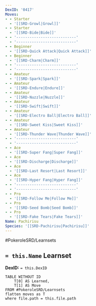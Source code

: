 ```yaml
---
DexID: '0417'
Moves:
- - Starter
  - '[[SRD-Growl|Growl]]'
- - Starter
  - '[[SRD-Bide|Bide]]'
- - '---------------------------'
  - '---------------------------'
- - Beginner
  - '[[SRD-Quick Attack|Quick Attack]]'
- - Beginner
  - '[[SRD-Charm|Charm]]'
- - '---------------------------'
  - '---------------------------'
- - Amateur
  - '[[SRD-Spark|Spark]]'
- - Amateur
  - '[[SRD-Endure|Endure]]'
- - Amateur
  - '[[SRD-Nuzzle|Nuzzle]]'
- - Amateur
  - '[[SRD-Swift|Swift]]'
- - Amateur
  - '[[SRD-Electro Ball|Electro Ball]]'
- - Amateur
  - '[[SRD-Sweet Kiss|Sweet Kiss]]'
- - Amateur
  - '[[SRD-Thunder Wave|Thunder Wave]]'
- - '---------------------------'
  - '---------------------------'
- - Ace
  - '[[SRD-Super Fang|Super Fang]]'
- - Ace
  - '[[SRD-Discharge|Discharge]]'
- - Ace
  - '[[SRD-Last Resort|Last Resort]]'
- - Ace
  - '[[SRD-Hyper Fang|Hyper Fang]]'
- - '---------------------------'
  - '---------------------------'
- - Pro
  - '[[SRD-Follow Me|Follow Me]]'
- - Pro
  - '[[SRD-Seed Bomb|Seed Bomb]]'
- - Pro
  - '[[SRD-Fake Tears|Fake Tears]]'
Name: Pachirisu
Species: '[[SRD-Pachirisu|Pachirisu]]'
---
```


#PokeroleSRD/Learnsets

## `= this.Name` Learnset

**DexID:** `= this.DexID`

```dataview
TABLE WITHOUT ID
    T[0] AS Learned,
    T[1] AS Move
FROM #PokeroleSRD/Learnsets
flatten moves as T
where file.path = this.file.path
```
